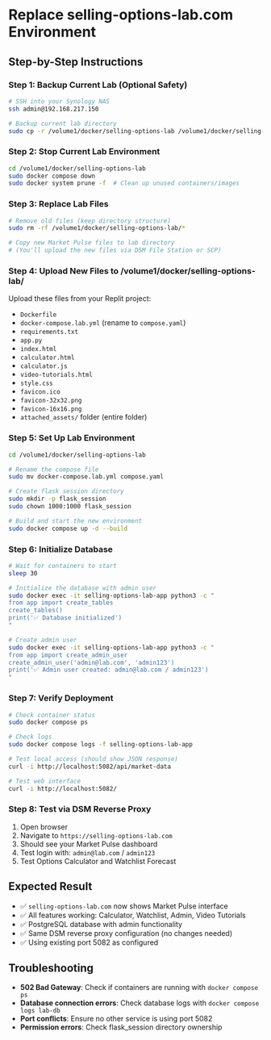 # Replace selling-options-lab.com Environment

## Step-by-Step Instructions

### Step 1: Backup Current Lab (Optional Safety)
```bash
# SSH into your Synology NAS
ssh admin@192.168.217.150

# Backup current lab directory
sudo cp -r /volume1/docker/selling-options-lab /volume1/docker/selling-options-lab.backup.$(date +%Y%m%d)
```

### Step 2: Stop Current Lab Environment
```bash
cd /volume1/docker/selling-options-lab
sudo docker compose down
sudo docker system prune -f  # Clean up unused containers/images
```

### Step 3: Replace Lab Files
```bash
# Remove old files (keep directory structure)
sudo rm -rf /volume1/docker/selling-options-lab/*

# Copy new Market Pulse files to lab directory
# (You'll upload the new files via DSM File Station or SCP)
```

### Step 4: Upload New Files to /volume1/docker/selling-options-lab/
Upload these files from your Replit project:
- `Dockerfile`
- `docker-compose.lab.yml` (rename to `compose.yaml`)
- `requirements.txt`
- `app.py`
- `index.html`
- `calculator.html`
- `calculator.js`
- `video-tutorials.html`
- `style.css`
- `favicon.ico`
- `favicon-32x32.png`
- `favicon-16x16.png`
- `attached_assets/` folder (entire folder)

### Step 5: Set Up Lab Environment
```bash
cd /volume1/docker/selling-options-lab

# Rename the compose file
sudo mv docker-compose.lab.yml compose.yaml

# Create flask session directory
sudo mkdir -p flask_session
sudo chown 1000:1000 flask_session

# Build and start the new environment
sudo docker compose up -d --build
```

### Step 6: Initialize Database
```bash
# Wait for containers to start
sleep 30

# Initialize the database with admin user
sudo docker exec -it selling-options-lab-app python3 -c "
from app import create_tables
create_tables()
print('✅ Database initialized')
"

# Create admin user
sudo docker exec -it selling-options-lab-app python3 -c "
from app import create_admin_user
create_admin_user('admin@lab.com', 'admin123')
print('✅ Admin user created: admin@lab.com / admin123')
"
```

### Step 7: Verify Deployment
```bash
# Check container status
sudo docker compose ps

# Check logs
sudo docker compose logs -f selling-options-lab-app

# Test local access (should show JSON response)
curl -i http://localhost:5082/api/market-data

# Test web interface
curl -i http://localhost:5082/
```

### Step 8: Test via DSM Reverse Proxy
1. Open browser
2. Navigate to `https://selling-options-lab.com`
3. Should see your Market Pulse dashboard
4. Test login with: `admin@lab.com` / `admin123`
5. Test Options Calculator and Watchlist Forecast

## Expected Result
- ✅ `selling-options-lab.com` now shows Market Pulse interface
- ✅ All features working: Calculator, Watchlist, Admin, Video Tutorials
- ✅ PostgreSQL database with admin functionality
- ✅ Same DSM reverse proxy configuration (no changes needed)
- ✅ Using existing port 5082 as configured

## Troubleshooting
- **502 Bad Gateway**: Check if containers are running with `docker compose ps`
- **Database connection errors**: Check database logs with `docker compose logs lab-db`
- **Port conflicts**: Ensure no other service is using port 5082
- **Permission errors**: Check flask_session directory ownership